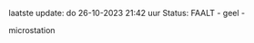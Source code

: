laatste update: 
do 26-10-2023 21:42   uur 
Status: FAALT - geel - 
<div class="service Y">microstation</div>